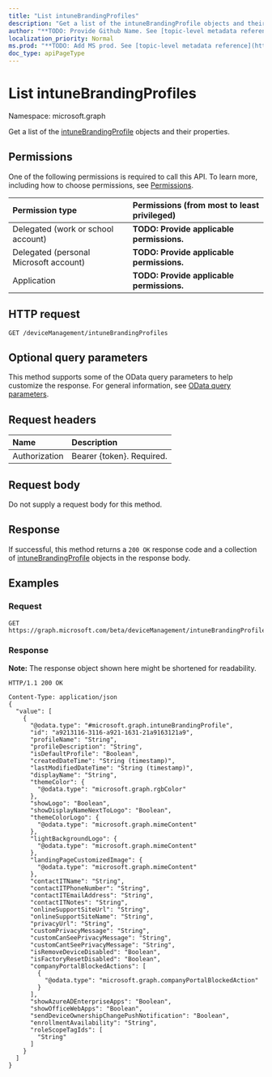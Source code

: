 ```yaml
---
title: "List intuneBrandingProfiles"
description: "Get a list of the intuneBrandingProfile objects and their properties."
author: "**TODO: Provide Github Name. See [topic-level metadata reference](https://msgo.azurewebsites.net/add/document/guidelines/metadata.html#topic-level-metadata)**"
localization_priority: Normal
ms.prod: "**TODO: Add MS prod. See [topic-level metadata reference](https://msgo.azurewebsites.net/add/document/guidelines/metadata.html#topic-level-metadata)**"
doc_type: apiPageType
---
```


# List intuneBrandingProfiles
Namespace: microsoft.graph

Get a list of the [intuneBrandingProfile](../resources/intunebrandingprofile.md) objects and their properties.

## Permissions
One of the following permissions is required to call this API. To learn more, including how to choose permissions, see [Permissions](/graph/permissions-reference).

|Permission type|Permissions (from most to least privileged)|
|:---|:---|
|Delegated (work or school account)|**TODO: Provide applicable permissions.**|
|Delegated (personal Microsoft account)|**TODO: Provide applicable permissions.**|
|Application|**TODO: Provide applicable permissions.**|

## HTTP request

<!-- {
  "blockType": "ignored"
}
-->
``` http
GET /deviceManagement/intuneBrandingProfiles
```

## Optional query parameters
This method supports some of the OData query parameters to help customize the response. For general information, see [OData query parameters](/graph/query-parameters).

## Request headers
|Name|Description|
|:---|:---|
|Authorization|Bearer {token}. Required.|

## Request body
Do not supply a request body for this method.

## Response

If successful, this method returns a `200 OK` response code and a collection of [intuneBrandingProfile](../resources/intunebrandingprofile.md) objects in the response body.

## Examples

### Request
<!-- {
  "blockType": "request",
  "name": "get_intunebrandingprofile"
}
-->
``` http
GET https://graph.microsoft.com/beta/deviceManagement/intuneBrandingProfiles
```


### Response
**Note:** The response object shown here might be shortened for readability.
<!-- {
  "blockType": "response",
  "truncated": true,
  "@odata.type": "Collection(microsoft.graph.intuneBrandingProfile)"
}
-->
``` http
HTTP/1.1 200 OK

Content-Type: application/json
{
  "value": [
    {
      "@odata.type": "#microsoft.graph.intuneBrandingProfile",
      "id": "a9213116-3116-a921-1631-21a9163121a9",
      "profileName": "String",
      "profileDescription": "String",
      "isDefaultProfile": "Boolean",
      "createdDateTime": "String (timestamp)",
      "lastModifiedDateTime": "String (timestamp)",
      "displayName": "String",
      "themeColor": {
        "@odata.type": "microsoft.graph.rgbColor"
      },
      "showLogo": "Boolean",
      "showDisplayNameNextToLogo": "Boolean",
      "themeColorLogo": {
        "@odata.type": "microsoft.graph.mimeContent"
      },
      "lightBackgroundLogo": {
        "@odata.type": "microsoft.graph.mimeContent"
      },
      "landingPageCustomizedImage": {
        "@odata.type": "microsoft.graph.mimeContent"
      },
      "contactITName": "String",
      "contactITPhoneNumber": "String",
      "contactITEmailAddress": "String",
      "contactITNotes": "String",
      "onlineSupportSiteUrl": "String",
      "onlineSupportSiteName": "String",
      "privacyUrl": "String",
      "customPrivacyMessage": "String",
      "customCanSeePrivacyMessage": "String",
      "customCantSeePrivacyMessage": "String",
      "isRemoveDeviceDisabled": "Boolean",
      "isFactoryResetDisabled": "Boolean",
      "companyPortalBlockedActions": [
        {
          "@odata.type": "microsoft.graph.companyPortalBlockedAction"
        }
      ],
      "showAzureADEnterpriseApps": "Boolean",
      "showOfficeWebApps": "Boolean",
      "sendDeviceOwnershipChangePushNotification": "Boolean",
      "enrollmentAvailability": "String",
      "roleScopeTagIds": [
        "String"
      ]
    }
  ]
}
```

